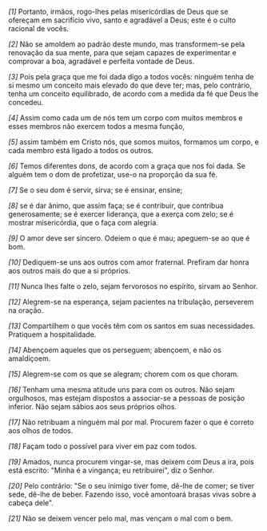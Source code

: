 *[1]* Portanto, irmãos, rogo-lhes pelas misericórdias de Deus que se ofereçam em sacrifício vivo, santo e agradável a Deus; este é o culto racional de vocês.

*[2]* Não se amoldem ao padrão deste mundo, mas transformem-se pela renovação da sua mente, para que sejam capazes de experimentar e comprovar a boa, agradável e perfeita vontade de Deus.

*[3]* Pois pela graça que me foi dada digo a todos vocês: ninguém tenha de si mesmo um conceito mais elevado do que deve ter; mas, pelo contrário, tenha um conceito equilibrado, de acordo com a medida da fé que Deus lhe concedeu.

*[4]* Assim como cada um de nós tem um corpo com muitos membros e esses membros não exercem todos a mesma função,

*[5]* assim também em Cristo nós, que somos muitos, formamos um corpo, e cada membro está ligado a todos os outros.

*[6]* Temos diferentes dons, de acordo com a graça que nos foi dada. Se alguém tem o dom de profetizar, use-o na proporção da sua fé.

*[7]* Se o seu dom é servir, sirva; se é ensinar, ensine;

*[8]* se é dar ânimo, que assim faça; se é contribuir, que contribua generosamente; se é exercer liderança, que a exerça com zelo; se é mostrar misericórdia, que o faça com alegria.

*[9]* O amor deve ser sincero. Odeiem o que é mau; apeguem-se ao que é bom.

*[10]* Dediquem-se uns aos outros com amor fraternal. Prefiram dar honra aos outros mais do que a si próprios.

*[11]* Nunca lhes falte o zelo, sejam fervorosos no espírito, sirvam ao Senhor.

*[12]* Alegrem-se na esperança, sejam pacientes na tribulação, perseverem na oração.

*[13]* Compartilhem o que vocês têm com os santos em suas necessidades. Pratiquem a hospitalidade.

*[14]* Abençoem aqueles que os perseguem; abençoem, e não os amaldiçoem.

*[15]* Alegrem-se com os que se alegram; chorem com os que choram.

*[16]* Tenham uma mesma atitude uns para com os outros. Não sejam orgulhosos, mas estejam dispostos a associar-se a pessoas de posição inferior. Não sejam sábios aos seus próprios olhos.

*[17]* Não retribuam a ninguém mal por mal. Procurem fazer o que é correto aos olhos de todos.

*[18]* Façam todo o possível para viver em paz com todos.

*[19]* Amados, nunca procurem vingar-se, mas deixem com Deus a ira, pois está escrito: "Minha é a vingança; eu retribuirei", diz o Senhor.

*[20]* Pelo contrário: "Se o seu inimigo tiver fome, dê-lhe de comer; se tiver sede, dê-lhe de beber. Fazendo isso, você amontoará brasas vivas sobre a cabeça dele".

*[21]* Não se deixem vencer pelo mal, mas vençam o mal com o bem.

